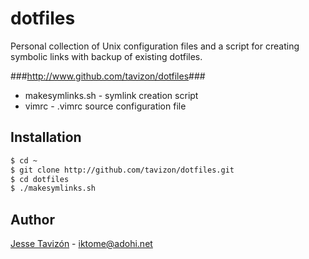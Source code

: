 dotfiles
========
Personal collection of Unix configuration files and a script for creating symbolic links with backup of existing dotfiles.

###<http://www.github.com/tavizon/dotfiles>###
* makesymlinks.sh - symlink creation script
* vimrc - .vimrc source configuration file

Installation
------------
```bash
$ cd ~
$ git clone http://github.com/tavizon/dotfiles.git
$ cd dotfiles
$ ./makesymlinks.sh
```

Author
------
[Jesse Taviz&#243;n](http://github.com/tavizon) - <iktome@adohi.net>
